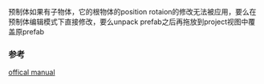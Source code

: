 预制体如果有子物体，它的根物体的position rotaion的修改无法被应用，要么在预制体编辑模式下直接修改，要么unpack prefab之后再拖放到project视图中覆盖原prefab

### 参考
[offical manual](https://docs.unity3d.com/Manual/PrefabInstanceOverrides.html?_ga=2.9846837.1866795123.1588514620-1987794602.1571548941)
